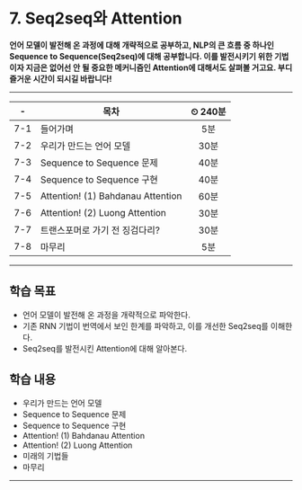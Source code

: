# 7. Seq2seq와 Attention

**언어 모델이 발전해 온 과정에 대해 개략적으로 공부하고, NLP의 큰 흐름 중 하나인 Sequence to Sequence(Seq2seq)에 대해 공부합니다. 이를 발전시키기 위한 기법이자 지금은 없어선 안 될 중요한 메커니즘인 Attention에 대해서도 살펴볼 거고요. 부디 즐거운 시간이 되시길 바랍니다!**

---

|-|목차|⏲ 240분|
|:---:|---|:---:|
|7-1| 들어가며 | 5분|
|7-2| 우리가 만드는 언어 모델 | 30분|
|7-3| Sequence to Sequence 문제 | 40분|
|7-4| Sequence to Sequence 구현 | 40분|
|7-5| Attention! (1) Bahdanau Attention | 60분|
|7-6| Attention! (2) Luong Attention | 30분|
|7-7| 트랜스포머로 가기 전 징검다리? | 30분|
|7-8| 마무리 | 5분|

---

## 학습 목표

- 언어 모델이 발전해 온 과정을 개략적으로 파악한다.
- 기존 RNN 기법이 번역에서 보인 한계를 파악하고, 이를 개선한 Seq2seq를 이해한다.
- Seq2seq를 발전시킨 Attention에 대해 알아본다.

## 학습 내용

- 우리가 만드는 언어 모델
- Sequence to Sequence 문제
- Sequence to Sequence 구현
- Attention! (1) Bahdanau Attention
- Attention! (2) Luong Attention
- 미래의 기법들
- 마무리

---
